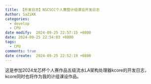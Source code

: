 ```yaml
---
title: 【开发日志】NSCSCC个人赛暨计组课设开发日志
Author: SaZiKK
categories:
  - develop
  - CPU
date modify:  2024-09-25 22:57:15 +0800
date: 2024-09-25 22:54:03 +0800
tags:
  - CPU
comments: true
date create:  2024-09-25 22:52:19 +0800
---
```

这是参加2024龙芯杯个人赛作品五级流水LA架构处理器kcore的开发日志，kcore同时也将作为我的计组课设作品。
